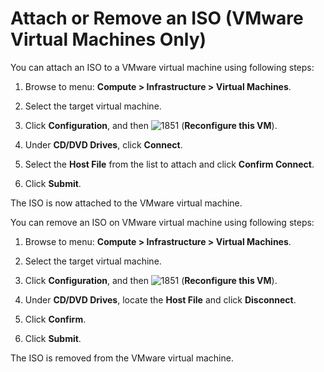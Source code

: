 # Attach or Remove an ISO (VMware Virtual Machines Only)

You can attach an ISO to a VMware virtual machine using following steps:

1.  Browse to menu: **Compute > Infrastructure > Virtual Machines**.

2.  Select the target virtual machine.

3.  Click **Configuration**, and then
    ![1851](../images/1851.png) (**Reconfigure this VM**).

4.  Under **CD/DVD Drives**, click **Connect**.

5.  Select the **Host File** from the list to attach and click **Confirm
    Connect**.

6.  Click **Submit**.

The ISO is now attached to the VMware virtual machine.

You can remove an ISO on VMware virtual machine using following steps:

1.  Browse to menu: **Compute > Infrastructure > Virtual Machines**.

2.  Select the target virtual machine.

3.  Click **Configuration**, and then
    ![1851](../images/1851.png) (**Reconfigure this VM**).

4.  Under **CD/DVD Drives**, locate the **Host File** and click
    **Disconnect**.

5.  Click **Confirm**.

6.  Click **Submit**.

The ISO is removed from the VMware virtual machine.
